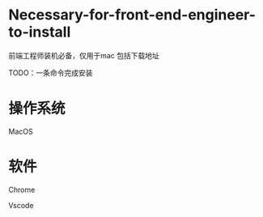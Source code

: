 # Necessary-for-front-end-engineer-to-install

前端工程师装机必备，仅用于mac
包括下载地址

TODO：一条命令完成安装

# 操作系统

MacOS

# 软件

Chrome

Vscode
